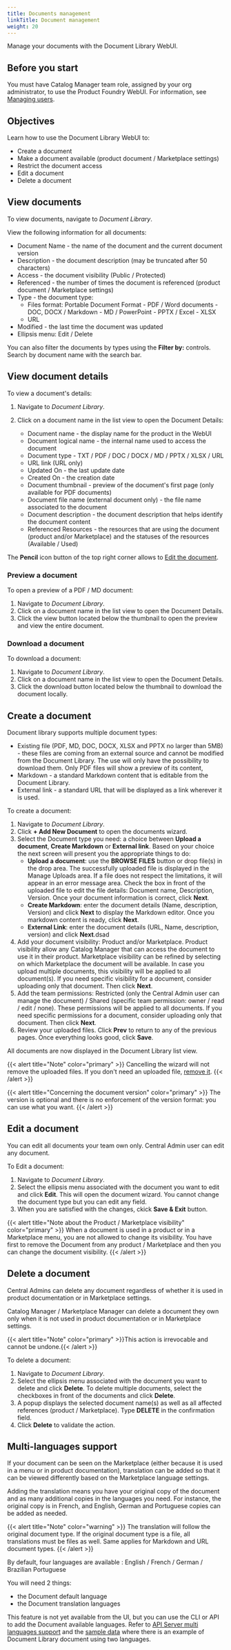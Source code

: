 ```yaml
---
title: Documents management
linkTitle: Document management
weight: 20
---
```


Manage your documents with the Document Library WebUI.

## Before you start

You must have Catalog Manager team role, assigned by your org administrator, to use the Product Foundry WebUI. For information, see [Managing users](https://docs.axway.com/bundle/platform-management/page/docs/management_guide/organizations/managing_organizations/index.html#managing-users).

## Objectives

Learn how to use the Document Library WebUI to:

* Create a document
* Make a document available (product document / Marketplace settings)
* Restrict the document access
* Edit a document
* Delete a document

## View documents

To view documents, navigate to *Document Library*.

View the following information for all documents:

* Document Name - the name of the document and the current document version
* Description - the document description (may be truncated after 50 characters)
* Access - the document visibility (Public / Protected)
* Referenced - the number of times the document is referenced (product document / Marketplace settings)
* Type - the document type:
    * Files format: Portable Document Format - PDF / Word documents - DOC, DOCX / Markdown - MD / PowerPoint - PPTX / Excel - XLSX
    * URL
* Modified - the last time the document was updated
* Ellipsis menu: Edit / Delete

You can also filter the documents by types using the **Filter by:** controls. Search by document name with the search bar.

## View document details

To view a document's details:

1. Navigate to *Document Library*.
2. Click on a document name in the list view to open the Document Details:

    * Document name - the display name for the product in the WebUI
    * Document logical name - the internal name used to access the document
    * Document type - TXT / PDF / DOC / DOCX / MD / PPTX / XLSX / URL
    * URL link (URL only)
    * Updated On - the last update date
    * Created On - the creation date
    * Document thumbnail - preview of the document's first page (only available for PDF documents)
    * Document file name (external document only) - the file name associated to the document
    * Document description - the document description that helps identify the document content
    * Referenced Resources - the resources that are using the document (product and/or Marketplace) and the statuses of the resources (Available / Used)

The **Pencil** icon button of the top right corner allows to [Edit the document](#edit-a-document).

### Preview a document

To open a preview of a PDF / MD document:

1. Navigate to *Document Library*.
2. Click on a document name in the list view to open the Document Details.
3. Click the view button located below the thumbnail to open the preview and view the entire document.

### Download a document

To download a document:

1. Navigate to *Document Library*.
2. Click on a document name in the list view to open the Document Details.
3. Click the download button located below the thumbnail to download the document locally.

## Create a document

Document library supports multiple document types:

* Existing file (PDF, MD, DOC, DOCX, XLSX and PPTX no larger than 5MB) - these files are coming from an external source and cannot be modified from the Document Library. The use will only have the possibility to download them. Only PDF files will show a preview of its content,
* Markdown - a standard Markdown content that is editable from the Document Library.
* External link - a standard URL that will be displayed as a link wherever it is used.

To create a document:

1. Navigate to *Document Library*.
2. Click **+ Add New Document** to open the documents wizard.
3. Select the Document type you need: a choice between **Upload a document**, **Create Markdown** or **External link**. Based on your choice the next screen will present you the appropriate things to do:
   * **Upload a document**: use the **BROWSE FILES** button or drop file(s) in the drop area. The successfully uploaded file is displayed in the Manage Uploads area. If a file does not respect the limitations, it will appear in an error message area. Check the box in front of the uploaded file to edit the file details: Document name, Description, Version. Once your document information is correct, click **Next**.
   * **Create Markdown**: enter the document details (Name, description, Version) and click **Next** to display the Markdown editor. Once you markdown content is ready, click **Next**.
   * **External Link**: enter the document details (URL, Name, description, version) and click **Next**.dsad
4. Add your document visibility: Product and/or Marketplace. Product visibility allow any Catalog Manager that can access the document to use it in their product. Marketplace visibility can be refined by selecting on which Marketplace the document will be available. In case you upload multiple documents, this visibility will be applied to all document(s). If you need specific visibility for a document, consider uploading only that document. Then click **Next**.
5. Add the team permissions: Restricted (only the Central Admin user can manage the document) / Shared (specific team permission: owner / read / edit / none). These permissions will be applied to all documents. If you need specific permissions for a document, consider uploading only that document. Then click **Next**.
6. Review your uploaded files. Click **Prev** to return to any of the previous pages. Once everything looks good, click **Save**.

All documents are now displayed in the Document Library list view.

{{< alert title="Note" color="primary" >}}
Cancelling the wizard will not remove the uploaded files. If you don't need an uploaded file, [remove it](#delete-a-document).
{{< /alert >}}

{{< alert title="Concerning the document version" color="primary" >}}
The version is optional and there is no enforcement of the version format: you can use what you want.
{{< /alert >}}

## Edit a document

You can edit all documents your team own only. Central Admin user can edit any document.

To Edit a document:

1. Navigate to *Document Library*.
2. Select the ellipsis menu associated with the document you want to edit and click **Edit**. This will open the document wizard. You cannot change the document type but you can edit any field.
3. When you are satisfied with the changes, ckick **Save & Exit** button.

{{< alert title="Note about the Product / Marketplace visibility" color="primary" >}}
When a document is used in a product or in a Marketplace menu, you are not allowed to change its visibility. You have first to remove the Document from any product / Marketplace and then you can change the document visibility.
{{< /alert >}}

## Delete a document

Central Admins can delete any document regardless of whether it is used in product documentation or in Marketplace settings.

Catalog Manager / Marketplace Manager can delete a document they own only when it is not used in product documentation or in Marketplace settings.

{{< alert title="Note" color="primary" >}}This action is irrevocable and cannot be undone.{{< /alert >}}

To delete a document:

1. Navigate to *Document Library*.
2. Select the ellipsis menu associated with the document you want to delete and click **Delete**. To delete multiple documents, select the checkboxes in front of the documents and click **Delete**.
3. A popup displays the selected document name(s) as well as all affected references (product / Marketplace). Type **DELETE** in the confirmation field.
4. Click **Delete** to validate the action.

## Multi-languages support

If your document can be seen on the Marketplace (either because it is used in a menu or in product documentation), translation can be added so that it can be viewed differently based on the Marketplace language settings.

Adding the translation means you have your original copy of the document and as many additional copies in the languages you need. For instance, the original copy is in French, and English, German and Portuguese copies can be added as needed.

{{< alert title="Note" color="warning" >}}
The translation will follow the original document type. If the original document type is a file, all translations must be files as well. Same applies for Markdown and URL document types.
{{< /alert >}}

By default, four languages are available : English / French / German / Brazilian Portuguese

You will need 2 things:

* the Document default language
* the Document translation languages

This feature is not yet available from the UI, but you can use the CLI or API to add the Document available languages. Refer to [API Server multi languages support](/docs/integrate_with_central/api_server#multi-languages-support) and the [sample data](/docs/integrate_with_central/samples/sample_start_to_end#scenario-description) where there is an example of Document Library document using two languages.